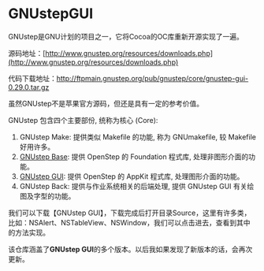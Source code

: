 # GNUstepGUI
GNUstep是GNU计划的项目之一，它将Cocoa的OC库重新开源实现了一遍。

源码地址：[http://www.gnustep.org/resources/downloads.php](http://www.gnustep.org/resources/downloads.php)

代码下载地址：http://ftpmain.gnustep.org/pub/gnustep/core/gnustep-gui-0.29.0.tar.gz

虽然GNUstep不是苹果官方源码，但还是具有一定的参考价值。

GNUstep 包含四个主要部份, 统称为核心 (Core):

1. GNUstep Make: 提供类似 Makefile 的功能, 称为 GNUmakefile, 较 Makefile 好用许多。
2. [GNUstep Base](https://github.com/mlcldh/GNUstepBase): 提供 OpenStep 的 Foundation 程式库, 处理非图形介面的功能。
3. [GNUstep GUI](https://github.com/mlcldh/GNUstepGUI): 提供 OpenStep 的 AppKit 程式库, 处理图形介面的功能。
4. GNUstep Back: 提供与作业系统相关的后端处理, 提供 GNUstep GUI 有关绘图及字型的功能。

我们可以下载【GNUstep GUI】，下载完成后打开目录Source，这里有许多类，比如：NSAlert、NSTableView、NSWindow，我们可以点击进去，查看到其中的方法实现。

该仓库涵盖了**GNUstep GUI**的多个版本。以后我如果发现了新版本的话，会再次更新。

